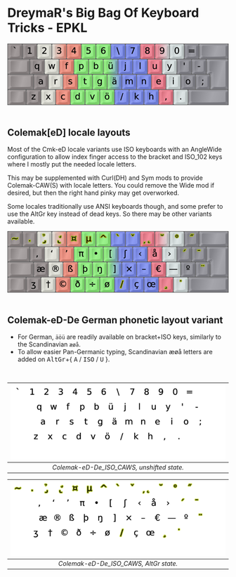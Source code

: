 DreymaR's Big Bag Of Keyboard Tricks - EPKL
===========================================

![EPKL help image for Colemak-eD-De ISO-AngleWide](./Cmk-eD-De_ISO-CAWS_s0_EPKL.png)
<br><br>

Colemak[eD] locale layouts
--------------------------
Most of the Cmk-eD locale variants use ISO keyboards with an AngleWide configuration to allow index finger access to the bracket and ISO_102 keys where I mostly put the needed locale letters.
  
This may be supplemented with Curl(DH) and Sym mods to provide Colemak-CAW(S) with locale letters. You could remove the Wide mod if desired, but then the right hand pinky may get overworked.
  
Some locales traditionally use ANSI keyboards though, and some prefer to use the AltGr key instead of dead keys. So there may be other variants available.
<br>

![EPKL help image for Colemak-eD-De ISO-AngleWide, AltGr state](./Cmk-eD-De_ISO-CAWS_s6_EPKL.png)
<br><br>

Colemak-eD-De German phonetic layout variant
--------------------------------------------
- For German, `äöü` are readily available on bracket+ISO keys, similarly to the Scandinavian `æøå`.
- To allow easier Pan-Germanic typing, Scandinavian æøå letters are added on <kbd>AltGr</kbd>+{ <kbd>A</kbd> / <kbd>ISO</kbd> / <kbd>U</kbd> }.
<br>

|![EPKL help image for Colemak-eD-De CAWS on an ISO board, unshifted state](./Cmk-eD-De_ISO_CurlAWideSym/state0.png)|
|   :---:   |
|_Colemak-eD-De_ISO_CAWS, unshifted state._|

|![EPKL help image for Colemak-eD-De CAWS on an ISO board, AltGr state](./Cmk-eD-De_ISO_CurlAWideSym/state6.png)|
|   :---:   |
|_Colemak-eD-De_ISO_CAWS, AltGr state._|
